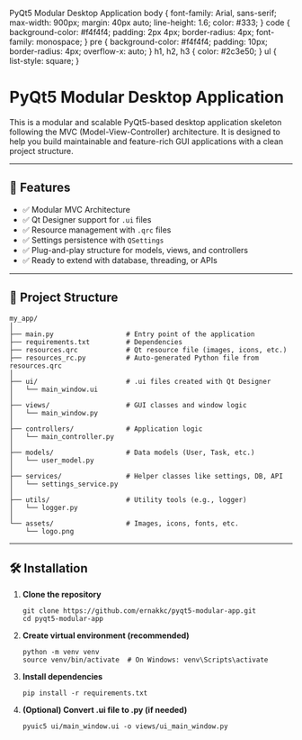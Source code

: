  PyQt5 Modular Desktop Application body { font-family: Arial, sans-serif; max-width: 900px; margin: 40px auto; line-height: 1.6; color: #333; } code { background-color: #f4f4f4; padding: 2px 4px; border-radius: 4px; font-family: monospace; } pre { background-color: #f4f4f4; padding: 10px; border-radius: 4px; overflow-x: auto; } h1, h2, h3 { color: #2c3e50; } ul { list-style: square; }

PyQt5 Modular Desktop Application
=================================

This is a modular and scalable PyQt5-based desktop application skeleton following the MVC (Model-View-Controller) architecture. It is designed to help you build maintainable and feature-rich GUI applications with a clean project structure.

* * *

🚀 Features
-----------

*   ✅ Modular MVC Architecture
*   ✅ Qt Designer support for `.ui` files
*   ✅ Resource management with `.qrc` files
*   ✅ Settings persistence with `QSettings`
*   ✅ Plug-and-play structure for models, views, and controllers
*   ✅ Ready to extend with database, threading, or APIs

* * *

📁 Project Structure
--------------------

    my_app/
    │
    ├── main.py                  # Entry point of the application
    ├── requirements.txt         # Dependencies
    ├── resources.qrc            # Qt resource file (images, icons, etc.)
    ├── resources_rc.py          # Auto-generated Python file from resources.qrc
    │
    ├── ui/                      # .ui files created with Qt Designer
    │   └── main_window.ui
    │
    ├── views/                   # GUI classes and window logic
    │   └── main_window.py
    │
    ├── controllers/             # Application logic
    │   └── main_controller.py
    │
    ├── models/                  # Data models (User, Task, etc.)
    │   └── user_model.py
    │
    ├── services/                # Helper classes like settings, DB, API
    │   └── settings_service.py
    │
    ├── utils/                   # Utility tools (e.g., logger)
    │   └── logger.py
    │
    └── assets/                  # Images, icons, fonts, etc.
        └── logo.png
    

* * *

🛠️ Installation
----------------

1.  **Clone the repository**
    
        git clone https://github.com/ernakkc/pyqt5-modular-app.git
        cd pyqt5-modular-app
    
2.  **Create virtual environment (recommended)**
    
        python -m venv venv
        source venv/bin/activate  # On Windows: venv\Scripts\activate
    
3.  **Install dependencies**
    
        pip install -r requirements.txt
    
4.  **(Optional) Convert .ui file to .py (if needed)**
    
        pyuic5 ui/main_window.ui -o views/ui_main_window.py
